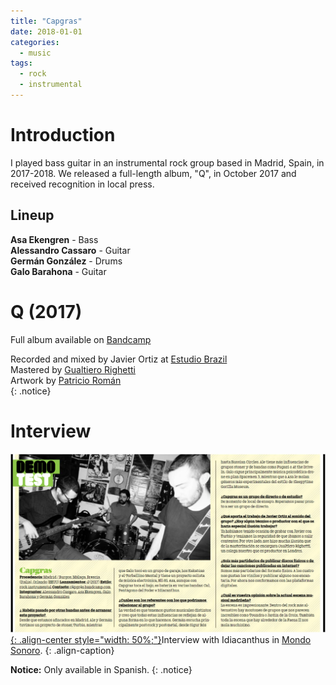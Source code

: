 ```yaml
---
title: "Capgras"
date: 2018-01-01
categories:
  - music
tags:
  - rock
  - instrumental
---
```

# Introduction
I played bass guitar in an instrumental rock group based in Madrid, Spain, in 2017-2018. We released a full-length album, "Q", in October 2017 and received recognition in local press.

## Lineup
**Asa Ekengren** - Bass  
**Alessandro Cassaro** - Guitar  
**Germán González** - Drums  
**Galo Barahona** - Guitar  

# Q (2017)
Full album available on [Bandcamp](https://c4pgr4s.bandcamp.com/album/q)  


Recorded and mixed by Javier Ortiz at [Estudio Brazil](http://estudiobrazil.com/es/home.php)  
Mastered by [Gualtiero Righetti](https://www.linkedin.com/in/gualtierorighetti/)  
Artwork by [Patricio Román](https://www.patricioromanb.com)  
{: .notice}

# Interview
[![styled-image](/assets/images/capgrasinterview.png){: .align-center style="width: 50%;"}](/assets/images/capgrasinterview.png "Interview with Idiacanthus in Mondo Sonoro")Interview with Idiacanthus in [Mondo Sonoro](https://issuu.com/mondosonoro/docs/mondosonoro_madrid_diciembre17/2).
{: .align-caption}

**Notice:** Only available in Spanish.
{: .notice}
